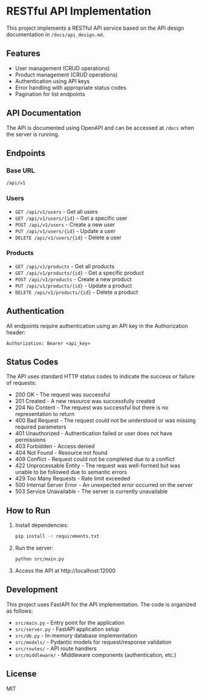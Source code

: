 # RESTful API Implementation

This project implements a RESTful API service based on the API design documentation in `/docs/api_design.md`.

## Features

- User management (CRUD operations)
- Product management (CRUD operations)
- Authentication using API keys
- Error handling with appropriate status codes
- Pagination for list endpoints

## API Documentation

The API is documented using OpenAPI and can be accessed at `/docs` when the server is running.

## Endpoints

### Base URL

`/api/v1`

### Users

- `GET /api/v1/users` - Get all users
- `GET /api/v1/users/{id}` - Get a specific user
- `POST /api/v1/users` - Create a new user
- `PUT /api/v1/users/{id}` - Update a user
- `DELETE /api/v1/users/{id}` - Delete a user

### Products

- `GET /api/v1/products` - Get all products
- `GET /api/v1/products/{id}` - Get a specific product
- `POST /api/v1/products` - Create a new product
- `PUT /api/v1/products/{id}` - Update a product
- `DELETE /api/v1/products/{id}` - Delete a product

## Authentication

All endpoints require authentication using an API key in the Authorization header:

```
Authorization: Bearer <api_key>
```

## Status Codes

The API uses standard HTTP status codes to indicate the success or failure of requests:

- 200 OK - The request was successful
- 201 Created - A new resource was successfully created
- 204 No Content - The request was successful but there is no representation to return
- 400 Bad Request - The request could not be understood or was missing required parameters
- 401 Unauthorized - Authentication failed or user does not have permissions
- 403 Forbidden - Access denied
- 404 Not Found - Resource not found
- 409 Conflict - Request could not be completed due to a conflict
- 422 Unprocessable Entity - The request was well-formed but was unable to be followed due to semantic errors
- 429 Too Many Requests - Rate limit exceeded
- 500 Internal Server Error - An unexpected error occurred on the server
- 503 Service Unavailable - The server is currently unavailable

## How to Run

1. Install dependencies:
   ```bash
   pip install -r requirements.txt
   ```

2. Run the server:
   ```bash
   python src/main.py
   ```

3. Access the API at http://localhost:12000

## Development

This project uses FastAPI for the API implementation. The code is organized as follows:

- `src/main.py` - Entry point for the application
- `src/server.py` - FastAPI application setup
- `src/db.py` - In-memory database implementation
- `src/models/` - Pydantic models for request/response validation
- `src/routes/` - API route handlers
- `src/middleware/` - Middleware components (authentication, etc.)

## License

MIT
